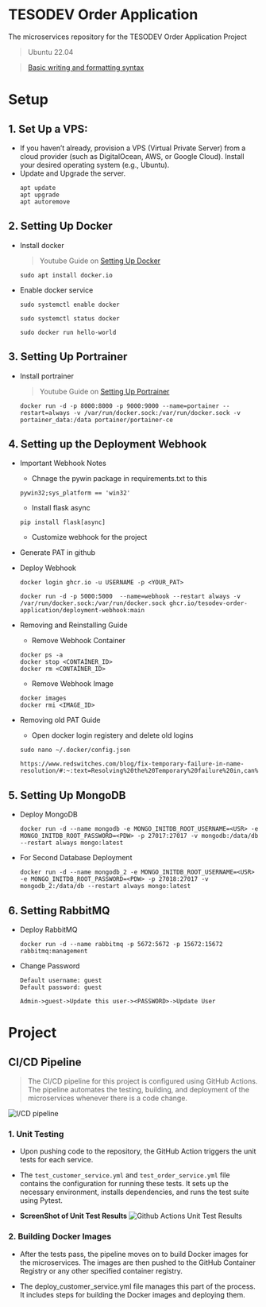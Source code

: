 # **TESODEV Order Application**
The microservices repository for the TESODEV Order Application Project
> Ubuntu 22.04

> [Basic writing and formatting syntax](https://docs.github.com/en/get-started/writing-on-github/getting-started-with-writing-and-formatting-on-github/basic-writing-and-formatting-syntax)


# Setup

## 1.	Set Up a VPS:
* If you haven’t already, provision a VPS (Virtual Private Server) from a cloud provider (such as DigitalOcean, AWS, or Google Cloud). Install your desired operating system (e.g., Ubuntu).
* Update and Upgrade the server.
    ```
    apt update
    apt upgrade
    apt autoremove
    ```

## 2. Setting Up Docker
* Install docker
    > Youtube Guide on [Setting Up Docker](https://www.youtube.com/watch?v=cqbh-RneBlk)
    ```
    sudo apt install docker.io
    ```
* Enable docker service
    ```
    sudo systemctl enable docker

    sudo systemctl status docker

    sudo docker run hello-world
    ```

## 3. Setting Up Portrainer
* Install portrainer
    > Youtube Guide on [Setting Up Portrainer](https://www.youtube.com/watch?v=y0GGQ2F2tvs&list=LL&index=138)
    ```
    docker run -d -p 8000:8000 -p 9000:9000 --name=portainer --restart=always -v /var/run/docker.sock:/var/run/docker.sock -v portainer_data:/data portainer/portainer-ce
    ```

## 4. Setting up the Deployment Webhook
* Important Webhook Notes
    * Chnage the pywin package in requirements.txt to this
    ```
    pywin32;sys_platform == 'win32'
    ```
    * Install flask async
    ```
    pip install flask[async]
    ```
    * Customize webhook for the project
* Generate PAT in github

* Deploy Webhook
    ```
    docker login ghcr.io -u USERNAME -p <YOUR_PAT>
    
    docker run -d -p 5000:5000  --name=webhook --restart always -v /var/run/docker.sock:/var/run/docker.sock ghcr.io/tesodev-order-application/deployment-webhook:main
    ```
* Removing and Reinstalling Guide
    * Remove Webhook Container
    ```
    docker ps -a
    docker stop <CONTAİNER_ID>
    docker rm <CONTAİNER_ID>
    ```

     * Remove Webhook Image
    ```
    docker images
    docker rmi <IMAGE_ID> 
    ```
* Removing old PAT Guide
    * Open docker login registery and delete old logins
    ```
    sudo nano ~/.docker/config.json
    ```
    ```
    https://www.redswitches.com/blog/fix-temporary-failure-in-name-resolution/#:~:text=Resolving%20the%20Temporary%20failure%20in,can%20ensure%20seamless%20internet%20connectivity.
    ```

## 5. Setting Up MongoDB
* Deploy MongoDB
    ```
    docker run -d --name mongodb -e MONGO_INITDB_ROOT_USERNAME=<USR> -e MONGO_INITDB_ROOT_PASSWORD=<PDW> -p 27017:27017 -v mongodb:/data/db --restart always mongo:latest
    ```
* For Second Database Deployment
    ```
    docker run -d --name mongodb_2 -e MONGO_INITDB_ROOT_USERNAME=<USR> -e MONGO_INITDB_ROOT_PASSWORD=<PDW> -p 27018:27017 -v mongodb_2:/data/db --restart always mongo:latest
    ```

## 6. Setting RabbitMQ
* Deploy RabbitMQ
    ```
    docker run -d --name rabbitmq -p 5672:5672 -p 15672:15672 rabbitmq:management
    ```
* Change Password
   ```
   Default username: guest
   Default password: guest
   
   Admin->guest->Update this user-><PASSWORD>->Update User
   ```



# Project

## CI/CD Pipeline
> The CI/CD pipeline for this project is configured using GitHub Actions. The pipeline automates the testing, building, and deployment of the microservices whenever there is a code change.

![I/CD pipeline](https://github.com/user-attachments/assets/b7e0888b-451d-48fb-9880-da0db625f19f)

### 1. Unit Testing
* Upon pushing code to the repository, the GitHub Action triggers the unit tests for each service.

* The ```test_customer_service.yml``` and ```test_order_service.yml``` file contains the configuration for running these tests. It sets up the necessary environment, installs dependencies, and runs the test suite using Pytest.

* **ScreenShot of Unit Test Results**
![Github Actions Unit Test Results](https://github.com/user-attachments/assets/9bc52958-f4ab-43da-becf-d357660204ba)

### 2. Building Docker Images
* After the tests pass, the pipeline moves on to build Docker images for the microservices. The images are then pushed to the GitHub Container Registry or any other specified container registry.

* The deploy_customer_service.yml file manages this part of the process. It includes steps for building the Docker images and deploying them.